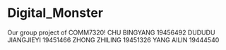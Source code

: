# Digital_Monster
Our group project of COMM7320!
CHU BINGYANG 19456492
DUDUDU JIANGJIEYI 19451466
ZHONG ZHILING 19451326
YANG AILIN 19444540

